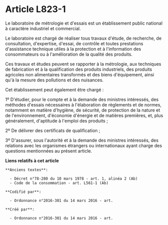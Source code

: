 # Article L823-1

Le laboratoire de métrologie et d'essais est un établissement public national à caractère industriel et commercial.

Le laboratoire est chargé de réaliser tous travaux d'étude, de recherche, de consultation, d'expertise, d'essai, de contrôle
et toutes prestations d'assistance technique utiles à la protection et à l'information des consommateurs ou à l'amélioration
de la qualité des produits.

Ces travaux et études peuvent se rapporter à la métrologie, aux techniques de fabrication et à la qualification des produits
industriels, des produits agricoles non alimentaires transformés et des biens d'équipement, ainsi qu'à la mesure des
pollutions et des nuisances.

Cet établissement peut également être chargé :

1º D'étudier, pour le compte et à la demande des ministres intéressés, des méthodes d'essais nécessaires à l'élaboration de
règlements et de normes, notamment en matière d'hygiène, de sécurité, de protection de la nature et de l'environnement,
d'économie d'énergie et de matières premières, et, plus généralement, d'aptitude à l'emploi des produits ;

2º De délivrer des certificats de qualification ;

3º D'assurer, sous l'autorité et à la demande des ministres intéressés, des relations avec les organismes étrangers ou
internationaux ayant charge des questions mentionnées au présent article.

**Liens relatifs à cet article**

	**Anciens textes**:

	  - Décret n°78-280 du 10 mars 1978 - art. 1, alinéa 2 (Ab)
	  - Code de la consommation - art. L561-1 (Ab)

	**Codifié par**:

	  - Ordonnance n°2016-301 du 14 mars 2016 - art.

	**Créé par**:

	  - Ordonnance n°2016-301 du 14 mars 2016 - art.

